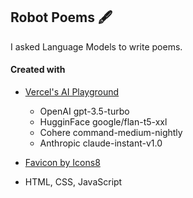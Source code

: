 ## Robot Poems 🖋️

I asked Language Models to write poems.

#### Created with
- [Vercel's AI Playground](https://play.vercel.ai/)
  - OpenAI gpt-3.5-turbo
  - HugginFace google/flan-t5-xxl
  - Cohere command-medium-nightly
  - Anthropic claude-instant-v1.0
  
- [Favicon by Icons8](https://icons8.com/icon/39843/pixel-heart)
- HTML, CSS, JavaScript
